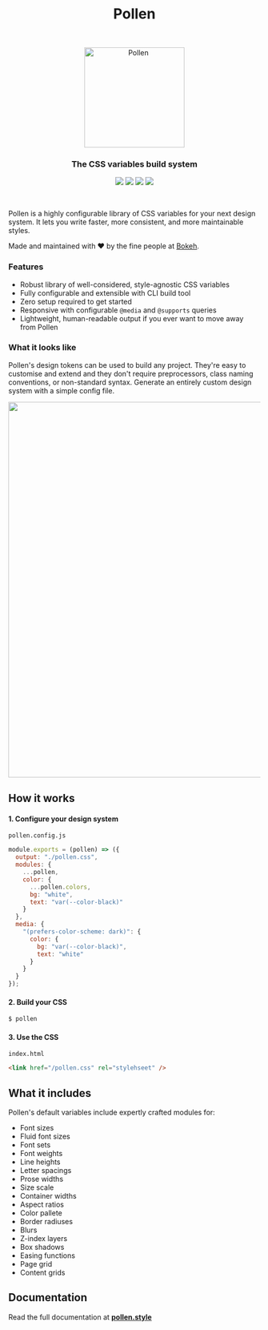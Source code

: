<h1 align="center"> Pollen </h1> <br>
<p align="center">
  <a href="https://www.pollen.style/">
    <img alt="Pollen" title="Pollen" src="https://i.imgur.com/wensu33.png" width="200">
  </a>
</p>

<h3 align="center">The CSS variables build system</h3>

<p align="center">
  <img src="https://img.shields.io/npm/v/pollen-css.svg?style=flat" />
  <img src="https://img.badgesize.io/https://unpkg.com/pollen-css/pollen.css?compression=gzip&label=size">
  <img src="https://github.com/heybokeh/pollen/actions/workflows/main.yml/badge.svg">
  <img src="https://img.shields.io/npm/l/pollen-css">
</p>
  
<br/>

Pollen is a highly configurable library of CSS variables for your next design system. It lets you write faster, more consistent, and more maintainable styles.

Made and maintained with ❤️ by the fine people at [Bokeh](https://bokeh.photo).

### Features

- Robust library of well-considered, style-agnostic CSS variables
- Fully configurable and extensible with CLI build tool
- Zero setup required to get started
- Responsive with configurable `@media` and `@supports` queries
- Lightweight, human-readable output if you ever want to move away from Pollen

### What it looks like

Pollen's design tokens can be used to build any project. They're easy to customise and extend and they don't require preprocessors, class naming conventions, or non-standard syntax. Generate an entirely custom design system with a simple config file.

<p align="center">
  <img src="https://i.imgur.com/ZNfrTAz.jpg" width="750">
</p>

## How it works

#### 1. Configure your design system

`pollen.config.js`

```js
module.exports = (pollen) => ({
  output: "./pollen.css",
  modules: {
    ...pollen,
    color: {
      ...pollen.colors,
      bg: "white",
      text: "var(--color-black)"
    }
  },
  media: {
    "(prefers-color-scheme: dark)": {
      color: {
        bg: "var(--color-black)",
        text: "white"
      }
    }
  }
});
```

#### 2. Build your CSS

```sh
$ pollen
```

#### 3. Use the CSS

`index.html`

```html
<link href="/pollen.css" rel="stylehseet" />
```

## What it includes

Pollen's default variables include expertly crafted modules for:

- Font sizes
- Fluid font sizes
- Font sets
- Font weights
- Line heights
- Letter spacings
- Prose widths
- Size scale
- Container widths
- Aspect ratios
- Color pallete
- Border radiuses
- Blurs
- Z-index layers
- Box shadows
- Easing functions
- Page grid
- Content grids

## Documentation

Read the full documentation at **[pollen.style](https://www.pollen.style)**
